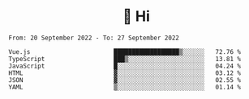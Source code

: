 <h1 align="center">👋 Hi</h1>
<!-- <h3 align="center">An enthusiastic frontend developer</h3> -->

<!--START_SECTION:waka-->

```text
From: 20 September 2022 - To: 27 September 2022

Vue.js                       ██████████████████▒░░░░░░   72.76 %
TypeScript                   ███▒░░░░░░░░░░░░░░░░░░░░░   13.81 %
JavaScript                   █░░░░░░░░░░░░░░░░░░░░░░░░   04.24 %
HTML                         ▓░░░░░░░░░░░░░░░░░░░░░░░░   03.12 %
JSON                         ▓░░░░░░░░░░░░░░░░░░░░░░░░   02.55 %
YAML                         ▒░░░░░░░░░░░░░░░░░░░░░░░░   01.14 %
```

<!--END_SECTION:waka-->
